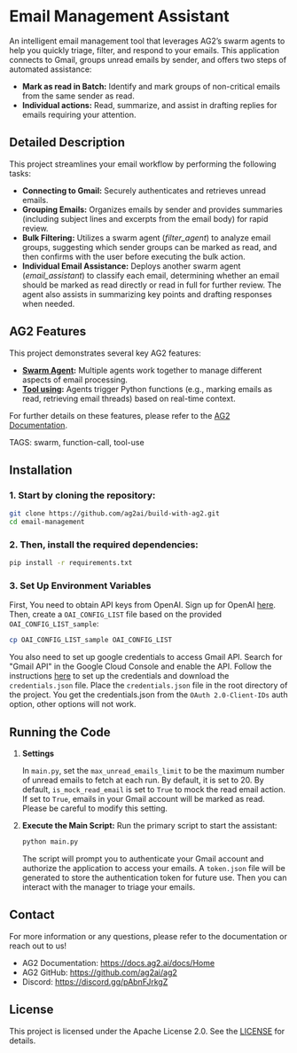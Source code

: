 # Email Management Assistant

An intelligent email management tool that leverages AG2’s swarm agents to help you quickly triage, filter, and respond to your emails. This application connects to Gmail, groups unread emails by sender, and offers two steps of automated assistance:

- **Mark as read in Batch:** Identify and mark groups of non-critical emails from the same sender as read.
- **Individual actions:** Read, summarize, and assist in drafting replies for emails requiring your attention.

## Detailed Description

This project streamlines your email workflow by performing the following tasks:

- **Connecting to Gmail:** Securely authenticates and retrieves unread emails.
- **Grouping Emails:** Organizes emails by sender and provides summaries (including subject lines and excerpts from the email body) for rapid review.
- **Bulk Filtering:** Utilizes a swarm agent (_filter_agent_) to analyze email groups, suggesting which sender groups can be marked as read, and then confirms with the user before executing the bulk action.
- **Individual Email Assistance:** Deploys another swarm agent (_email_assistant_) to classify each email, determining whether an email should be marked as read directly or read in full for further review. The agent also assists in summarizing key points and drafting responses when needed.

## AG2 Features

This project demonstrates several key AG2 features:

- **[Swarm Agent](https://docs.ag2.ai/docs/user-guide/basic-concepts/swarm):** Multiple agents work together to manage different aspects of email processing.
- **[Tool using](https://docs.ag2.ai/docs/user-guide/basic-concepts/tools):** Agents trigger Python functions (e.g., marking emails as read, retrieving email threads) based on real-time context.

For further details on these features, please refer to the [AG2 Documentation](https://docs.ag2.ai/docs/Home).

TAGS: swarm, function-call, tool-use

## Installation

### 1. Start by cloning the repository:

```bash
git clone https://github.com/ag2ai/build-with-ag2.git
cd email-management
```

### 2. Then, install the required dependencies:

```bash
pip install -r requirements.txt
```

### 3. Set Up Environment Variables

First, You need to obtain API keys from OpenAI. Sign up for OpenAI [here](https://platform.openai.com/).
Then, create a `OAI_CONFIG_LIST` file based on the provided `OAI_CONFIG_LIST_sample`:

```bash
cp OAI_CONFIG_LIST_sample OAI_CONFIG_LIST
```

You also need to set up google credentials to access Gmail API. Search for "Gmail API" in the Google Cloud Console and enable the API.
Follow the instructions [here](https://developers.google.com/workspace/guides/create-credentials) to set up the credentials and download the `credentials.json` file. Place the `credentials.json` file in the root directory of the project.
You get the credentials.json from the `OAuth 2.0-Client-IDs` auth option, other options will not work.

## Running the Code

1. **Settings**

   In `main.py`, set the `max_unread_emails_limit` to be the maximum number of unread emails to fetch at each run. By default, it is set to 20. By default, `is_mock_read_email` is set to `True` to mock the read email action. If set to `True`, emails in your Gmail account will be marked as read. Please be careful to modify this setting.

2. **Execute the Main Script:**
   Run the primary script to start the assistant:
   ```bash
   python main.py
   ```
   The script will prompt you to authenticate your Gmail account and authorize the application to access your emails. A `token.json` file will be generated to store the authentication token for future use.
   Then you can interact with the manager to triage your emails.

## Contact

For more information or any questions, please refer to the documentation or reach out to us!

- AG2 Documentation: https://docs.ag2.ai/docs/Home
- AG2 GitHub: https://github.com/ag2ai/ag2
- Discord: https://discord.gg/pAbnFJrkgZ

## License

This project is licensed under the Apache License 2.0. See the [LICENSE](../LICENSE) for details.
